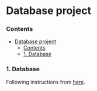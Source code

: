 # Database project

### Contents

- [Database project](#database-project)
    - [Contents](#contents)
    - [1. Database](#1-database)

### 1. Database
Following instructions from [here](https://developers.google.com/edu/c++/next-steps#database-project).